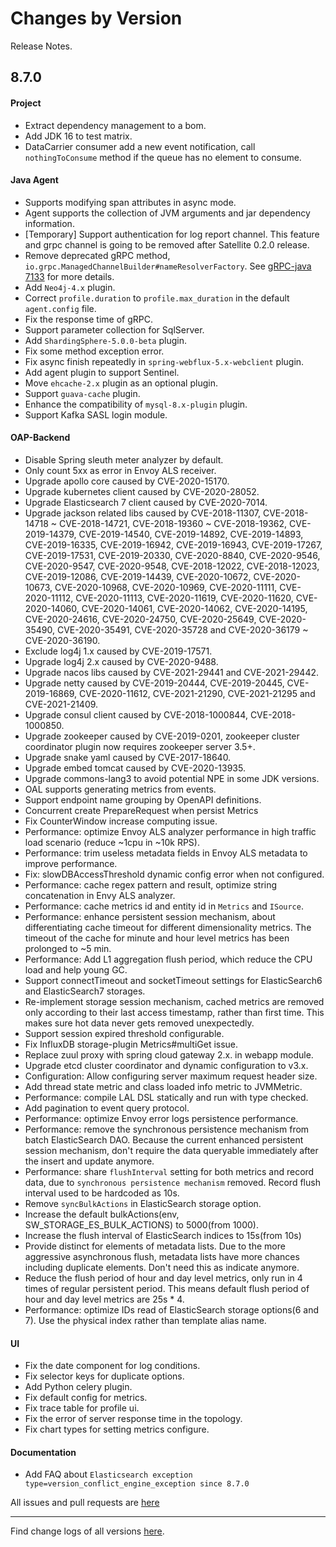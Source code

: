 Changes by Version
==================
Release Notes.

8.7.0
------------------

#### Project

* Extract dependency management to a bom.
* Add JDK 16 to test matrix.
* DataCarrier consumer add a new event notification, call `nothingToConsume` method if the queue has no element to
  consume.

#### Java Agent

* Supports modifying span attributes in async mode.
* Agent supports the collection of JVM arguments and jar dependency information.
* [Temporary] Support authentication for log report channel. This feature and grpc channel is going to be removed after
  Satellite 0.2.0 release.
* Remove deprecated gRPC method, `io.grpc.ManagedChannelBuilder#nameResolverFactory`.
  See [gRPC-java 7133](https://github.com/grpc/grpc-java/issues/7133) for more details.
* Add `Neo4j-4.x` plugin.
* Correct `profile.duration` to `profile.max_duration` in the default `agent.config` file.
* Fix the response time of gRPC.
* Support parameter collection for SqlServer.
* Add `ShardingSphere-5.0.0-beta` plugin.
* Fix some method exception error.
* Fix async finish repeatedly in `spring-webflux-5.x-webclient` plugin.
* Add agent plugin to support Sentinel.
* Move `ehcache-2.x` plugin as an optional plugin.
* Support `guava-cache` plugin.
* Enhance the compatibility of `mysql-8.x-plugin` plugin.
* Support Kafka SASL login module.

#### OAP-Backend

* Disable Spring sleuth meter analyzer by default.
* Only count 5xx as error in Envoy ALS receiver.
* Upgrade apollo core caused by CVE-2020-15170.
* Upgrade kubernetes client caused by CVE-2020-28052.
* Upgrade Elasticsearch 7 client caused by CVE-2020-7014.
* Upgrade jackson related libs caused by CVE-2018-11307, CVE-2018-14718 ~ CVE-2018-14721, CVE-2018-19360 ~
  CVE-2018-19362, CVE-2019-14379, CVE-2019-14540, CVE-2019-14892, CVE-2019-14893, CVE-2019-16335, CVE-2019-16942,
  CVE-2019-16943, CVE-2019-17267, CVE-2019-17531, CVE-2019-20330, CVE-2020-8840, CVE-2020-9546, CVE-2020-9547,
  CVE-2020-9548, CVE-2018-12022, CVE-2018-12023, CVE-2019-12086, CVE-2019-14439, CVE-2020-10672, CVE-2020-10673,
  CVE-2020-10968, CVE-2020-10969, CVE-2020-11111, CVE-2020-11112, CVE-2020-11113, CVE-2020-11619, CVE-2020-11620,
  CVE-2020-14060, CVE-2020-14061, CVE-2020-14062, CVE-2020-14195, CVE-2020-24616, CVE-2020-24750, CVE-2020-25649,
  CVE-2020-35490, CVE-2020-35491, CVE-2020-35728 and CVE-2020-36179 ~ CVE-2020-36190.
* Exclude log4j 1.x caused by CVE-2019-17571.
* Upgrade log4j 2.x caused by CVE-2020-9488.
* Upgrade nacos libs caused by CVE-2021-29441 and CVE-2021-29442.
* Upgrade netty caused by CVE-2019-20444, CVE-2019-20445, CVE-2019-16869, CVE-2020-11612, CVE-2021-21290, CVE-2021-21295
  and CVE-2021-21409.
* Upgrade consul client caused by CVE-2018-1000844, CVE-2018-1000850.
* Upgrade zookeeper caused by CVE-2019-0201, zookeeper cluster coordinator plugin now requires zookeeper server 3.5+.
* Upgrade snake yaml caused by CVE-2017-18640.
* Upgrade embed tomcat caused by CVE-2020-13935.
* Upgrade commons-lang3 to avoid potential NPE in some JDK versions.
* OAL supports generating metrics from events.
* Support endpoint name grouping by OpenAPI definitions.
* Concurrent create PrepareRequest when persist Metrics
* Fix CounterWindow increase computing issue.
* Performance: optimize Envoy ALS analyzer performance in high traffic load scenario (reduce ~1cpu in ~10k RPS).
* Performance: trim useless metadata fields in Envoy ALS metadata to improve performance.
* Fix: slowDBAccessThreshold dynamic config error when not configured.
* Performance: cache regex pattern and result, optimize string concatenation in Envy ALS analyzer.
* Performance: cache metrics id and entity id in `Metrics` and `ISource`.
* Performance: enhance persistent session mechanism, about differentiating cache timeout for different dimensionality
  metrics. The timeout of the cache for minute and hour level metrics has been prolonged to ~5 min.
* Performance: Add L1 aggregation flush period, which reduce the CPU load and help young GC.
* Support connectTimeout and socketTimeout settings for ElasticSearch6 and ElasticSearch7 storages.
* Re-implement storage session mechanism, cached metrics are removed only according to their last access timestamp,
  rather than first time. This makes sure hot data never gets removed unexpectedly.
* Support session expired threshold configurable.
* Fix InfluxDB storage-plugin Metrics#multiGet issue.
* Replace zuul proxy with spring cloud gateway 2.x. in webapp module.
* Upgrade etcd cluster coordinator and dynamic configuration to v3.x.
* Configuration: Allow configuring server maximum request header size.
* Add thread state metric and class loaded info metric to JVMMetric.
* Performance: compile LAL DSL statically and run with type checked.
* Add pagination to event query protocol.
* Performance: optimize Envoy error logs persistence performance.
* Performance: remove the synchronous persistence mechanism from batch ElasticSearch DAO. Because the current enhanced
  persistent session mechanism, don't require the data queryable immediately after the insert and update anymore.
* Performance: share `flushInterval` setting for both metrics and record data, due
  to `synchronous persistence mechanism` removed. Record flush interval used to be hardcoded as 10s.
* Remove `syncBulkActions` in ElasticSearch storage option.
* Increase the default bulkActions(env, SW_STORAGE_ES_BULK_ACTIONS) to 5000(from 1000).
* Increase the flush interval of ElasticSearch indices to 15s(from 10s)
* Provide distinct for elements of metadata lists. Due to the more aggressive asynchronous flush, metadata lists have
  more chances including duplicate elements. Don't need this as indicate anymore.
* Reduce the flush period of hour and day level metrics, only run in 4 times of regular persistent period. This means
  default flush period of hour and day level metrics are 25s * 4.
* Performance: optimize IDs read of ElasticSearch storage options(6 and 7). Use the physical index rather than template
  alias name.

#### UI

* Fix the date component for log conditions.
* Fix selector keys for duplicate options.
* Add Python celery plugin.
* Fix default config for metrics.
* Fix trace table for profile ui.
* Fix the error of server response time in the topology.
* Fix chart types for setting metrics configure.

#### Documentation

* Add FAQ about `Elasticsearch exception type=version_conflict_engine_exception since 8.7.0`

All issues and pull requests are [here](https://github.com/apache/skywalking/milestone/90?closed=1)

------------------
Find change logs of all versions [here](changes).
